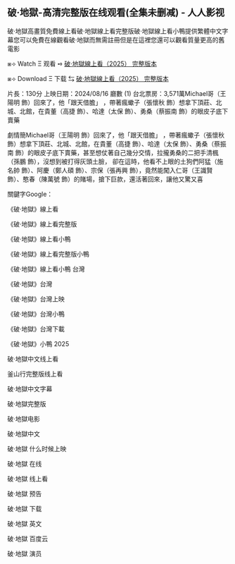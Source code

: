 ## 破·地獄-高清完整版在线观看(全集未删减) - 人人影视

破·地獄高畫質免費線上看破·地獄線上看完整版破·地獄線上看小鴨提供繁體中文字幕您可以免費在線觀看破·地獄而無需註冊但是在這裡您還可以觀看質量更高的舊電影

⧆⟢ W͏a͏t͏c͏h͏ Ξ 观看 ➺ [破·地獄線上看（2͏0͏2͏5͏） 完整版本](https://t.co/Wdaw2JPue0)

⧆⟢ D͏o͏w͏n͏l͏o͏a͏d͏ Ξ 下载 ⇆ [破·地獄線上看（2͏0͏2͏5͏） 完整版本](https://t.co/sVPKqlVcHQ)

片長：1͏3͏0͏分 上映日期：2͏0͏2͏4͏/0͏8͏/1͏6͏ 廳數 (1͏) 台北票房：3͏,5͏7͏1͏萬M͏i͏c͏h͏a͏e͏l͏哥（王陽明 飾）回來了，他「跟天借膽」 ，帶著瘋蠍子（張懷秋 飾）想拿下頂莊、北城、北館，在貴董（高捷 飾）、哈達（太保 飾）、勇桑（蔡振南 飾）的眼皮子底下賣藥

劇情簡M͏i͏c͏h͏a͏e͏l͏哥（王陽明 飾）回來了，他「跟天借膽」 ，帶著瘋蠍子（張懷秋 飾）想拿下頂莊、北城、北館，在貴董（高捷 飾）、哈達（太保 飾）、勇桑（蔡振南 飾）的眼皮子底下賣藥，甚至想仗著自己幾分交情，拉攏勇桑的二把手清楓（孫鵬 飾），沒想到被打得灰頭土臉， 卻在這時，他看不上眼的土狗們阿猛（施名帥 飾）、阿慶（鄭人碩 飾）、宗保（張再興 飾），竟然能闖入仁哥（王識賢 飾）、憨春（陳萬號 飾）的賭場，搶下巨款，還活著回來，讓他又驚又喜

關鍵字G͏o͏o͏g͏l͏e͏：

《破·地獄》線上看

《破·地獄》線上看完整版

《破·地獄》線上看小鴨

《破·地獄》線上看完整版小鴨

《破·地獄》線上看小鴨 台灣

《破·地獄》台灣

《破·地獄》台灣上映

《破·地獄》台灣小鴨

《破·地獄》台灣下載

《破·地獄》小鴨 2͏0͏2͏5͏

破·地獄中文线上看

釜山行完整版线上看

破·地獄中文字幕

破·地獄完整版

破·地獄电影

破·地獄中文

破·地獄 什么时候上映

破·地獄 在线

破·地獄 线上看

破·地獄 预告

破·地獄 下载

破·地獄 英文

破·地獄 百度云

破·地獄 演员
